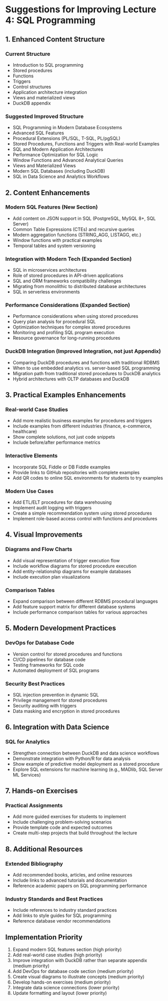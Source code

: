 # Suggestions for Improving Lecture 4: SQL Programming

## 1. Enhanced Content Structure

### Current Structure
- Introduction to SQL programming
- Stored procedures
- Functions
- Triggers
- Control structures
- Application architecture integration
- Views and materialized views
- DuckDB appendix

### Suggested Improved Structure
- SQL Programming in Modern Database Ecosystems
- Advanced SQL Features
- Procedural Extensions (PL/SQL, T-SQL, PL/pgSQL)
- Stored Procedures, Functions and Triggers with Real-world Examples
- SQL and Modern Application Architectures
- Performance Optimization for SQL Logic
- Window Functions and Advanced Analytical Queries
- Views and Materialized Views
- Modern SQL Databases (including DuckDB)
- SQL in Data Science and Analytics Workflows

## 2. Content Enhancements

### Modern SQL Features (New Section)
- Add content on JSON support in SQL (PostgreSQL, MySQL 8+, SQL Server)
- Common Table Expressions (CTEs) and recursive queries
- Modern aggregation functions (STRING_AGG, LISTAGG, etc.)
- Window functions with practical examples
- Temporal tables and system versioning

### Integration with Modern Tech (Expanded Section)
- SQL in microservices architectures
- Role of stored procedures in API-driven applications
- SQL and ORM frameworks compatibility challenges
- Migrating from monolithic to distributed database architectures
- SQL in serverless environments

### Performance Considerations (Expanded Section)
- Performance considerations when using stored procedures
- Query plan analysis for procedural SQL
- Optimization techniques for complex stored procedures
- Monitoring and profiling SQL program execution
- Resource governance for long-running procedures

### DuckDB Integration (Improved Integration, not just Appendix)
- Comparing DuckDB procedures and functions with traditional RDBMS
- When to use embedded analytics vs. server-based SQL programming
- Migration path from traditional stored procedures to DuckDB analytics
- Hybrid architectures with OLTP databases and DuckDB

## 3. Practical Examples Enhancements

### Real-world Case Studies
- Add more realistic business examples for procedures and triggers
- Include examples from different industries (finance, e-commerce, healthcare)
- Show complete solutions, not just code snippets
- Include before/after performance metrics

### Interactive Elements
- Incorporate SQL Fiddle or DB Fiddle examples
- Provide links to GitHub repositories with complete examples
- Add QR codes to online SQL environments for students to try examples

### Modern Use Cases
- Add ETL/ELT procedures for data warehousing
- Implement audit logging with triggers
- Create a simple recommendation system using stored procedures
- Implement role-based access control with functions and procedures

## 4. Visual Improvements

### Diagrams and Flow Charts
- Add visual representation of trigger execution flow
- Include workflow diagrams for stored procedure execution
- Add entity-relationship diagrams for example databases
- Include execution plan visualizations

### Comparison Tables
- Expand comparison between different RDBMS procedural languages
- Add feature support matrix for different database systems
- Include performance comparison tables for various approaches

## 5. Modern Development Practices

### DevOps for Database Code
- Version control for stored procedures and functions
- CI/CD pipelines for database code
- Testing frameworks for SQL code
- Automated deployment of SQL programs

### Security Best Practices
- SQL injection prevention in dynamic SQL
- Privilege management for stored procedures
- Security auditing with triggers
- Data masking and encryption in stored procedures

## 6. Integration with Data Science

### SQL for Analytics
- Strengthen connection between DuckDB and data science workflows
- Demonstrate integration with Python/R for data analysis
- Show example of predictive model deployment as a stored procedure
- Explore SQL extensions for machine learning (e.g., MADlib, SQL Server ML Services)

## 7. Hands-on Exercises

### Practical Assignments
- Add more guided exercises for students to implement
- Include challenging problem-solving scenarios
- Provide template code and expected outcomes
- Create multi-step projects that build throughout the lecture

## 8. Additional Resources

### Extended Bibliography
- Add recommended books, articles, and online resources
- Include links to advanced tutorials and documentation
- Reference academic papers on SQL programming performance

### Industry Standards and Best Practices
- Include references to industry standard practices
- Add links to style guides for SQL programming
- Reference database vendor recommendations

## Implementation Priority

1. Expand modern SQL features section (high priority)
2. Add real-world case studies (high priority)
3. Improve integration with DuckDB rather than separate appendix (medium priority)
4. Add DevOps for database code section (medium priority)
5. Create visual diagrams to illustrate concepts (medium priority)
6. Develop hands-on exercises (medium priority)
7. Integrate data science connections (lower priority)
8. Update formatting and layout (lower priority)